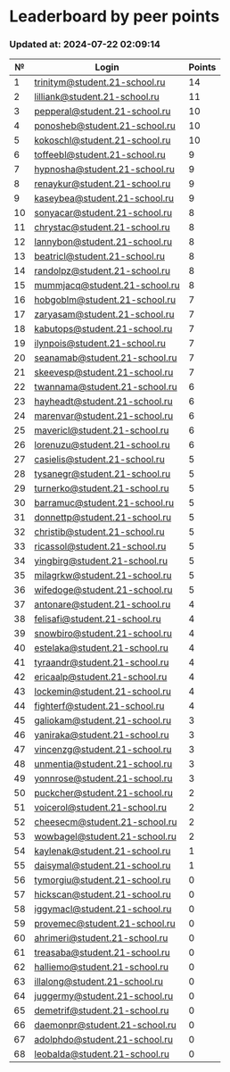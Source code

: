 # Leaderboard by peer points

### Updated at: 2024-07-22 02:09:14

| № | Login | Points |
|---|-------|--------|
|1|trinitym@student.21-school.ru|14|
|2|lilliank@student.21-school.ru|11|
|3|pepperal@student.21-school.ru|10|
|4|ponosheb@student.21-school.ru|10|
|5|kokoschl@student.21-school.ru|10|
|6|toffeebl@student.21-school.ru|9|
|7|hypnosha@student.21-school.ru|9|
|8|renaykur@student.21-school.ru|9|
|9|kaseybea@student.21-school.ru|9|
|10|sonyacar@student.21-school.ru|8|
|11|chrystac@student.21-school.ru|8|
|12|lannybon@student.21-school.ru|8|
|13|beatricl@student.21-school.ru|8|
|14|randolpz@student.21-school.ru|8|
|15|mummjacq@student.21-school.ru|8|
|16|hobgoblm@student.21-school.ru|7|
|17|zaryasam@student.21-school.ru|7|
|18|kabutops@student.21-school.ru|7|
|19|ilynpois@student.21-school.ru|7|
|20|seanamab@student.21-school.ru|7|
|21|skeevesp@student.21-school.ru|7|
|22|twannama@student.21-school.ru|6|
|23|hayheadt@student.21-school.ru|6|
|24|marenvar@student.21-school.ru|6|
|25|mavericl@student.21-school.ru|6|
|26|lorenuzu@student.21-school.ru|6|
|27|casielis@student.21-school.ru|5|
|28|tysanegr@student.21-school.ru|5|
|29|turnerko@student.21-school.ru|5|
|30|barramuc@student.21-school.ru|5|
|31|donnettp@student.21-school.ru|5|
|32|christib@student.21-school.ru|5|
|33|ricassol@student.21-school.ru|5|
|34|yingbirg@student.21-school.ru|5|
|35|milagrkw@student.21-school.ru|5|
|36|wifedoge@student.21-school.ru|5|
|37|antonare@student.21-school.ru|4|
|38|felisafi@student.21-school.ru|4|
|39|snowbiro@student.21-school.ru|4|
|40|estelaka@student.21-school.ru|4|
|41|tyraandr@student.21-school.ru|4|
|42|ericaalp@student.21-school.ru|4|
|43|lockemin@student.21-school.ru|4|
|44|fighterf@student.21-school.ru|4|
|45|galiokam@student.21-school.ru|3|
|46|yaniraka@student.21-school.ru|3|
|47|vincenzg@student.21-school.ru|3|
|48|unmentia@student.21-school.ru|3|
|49|yonnrose@student.21-school.ru|3|
|50|puckcher@student.21-school.ru|2|
|51|voicerol@student.21-school.ru|2|
|52|cheesecm@student.21-school.ru|2|
|53|wowbagel@student.21-school.ru|2|
|54|kaylenak@student.21-school.ru|1|
|55|daisymal@student.21-school.ru|1|
|56|tymorgiu@student.21-school.ru|0|
|57|hickscan@student.21-school.ru|0|
|58|iggymacl@student.21-school.ru|0|
|59|provemec@student.21-school.ru|0|
|60|ahrimeri@student.21-school.ru|0|
|61|treasaba@student.21-school.ru|0|
|62|halliemo@student.21-school.ru|0|
|63|illalong@student.21-school.ru|0|
|64|juggermy@student.21-school.ru|0|
|65|demetrif@student.21-school.ru|0|
|66|daemonpr@student.21-school.ru|0|
|67|adolphdo@student.21-school.ru|0|
|68|leobalda@student.21-school.ru|0|
